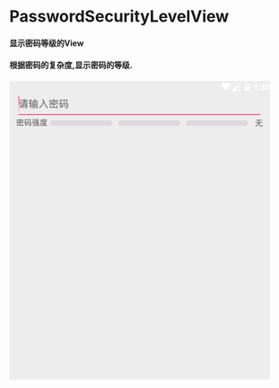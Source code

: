 # PasswordSecurityLevelView 
#### 显示密码等级的View
#### 根据密码的复杂度,显示密码的等级.
 ![image](https://github.com/kfgtrehj/PasswordSecurityLevelView/blob/master/PasswordSecurityLevel/app/passwordLevel.gif)

